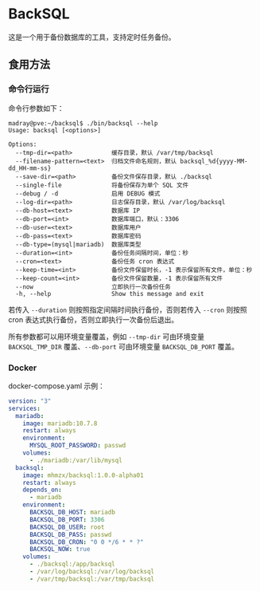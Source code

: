 # BackSQL

这是一个用于备份数据库的工具，支持定时任务备份。

## 食用方法

### 命令行运行

命令行参数如下：

```shell
madray@pve:~/backsql$ ./bin/backsql --help
Usage: backsql [<options>]

Options:
  --tmp-dir=<path>           缓存目录，默认 /var/tmp/backsql
  --filename-pattern=<text>  归档文件命名规则，默认 backsql_%d{yyyy-MM-dd_HH-mm-ss}
  --save-dir=<path>          备份文件保存目录，默认 ./backsql
  --single-file              将备份保存为单个 SQL 文件
  --debug / -d               启用 DEBUG 模式
  --log-dir=<path>           日志保存目录，默认 /var/log/backsql
  --db-host=<text>           数据库 IP
  --db-port=<int>            数据库端口，默认：3306
  --db-user=<text>           数据库用户
  --db-pass=<text>           数据库密码
  --db-type=(mysql|mariadb)  数据库类型
  --duration=<int>           备份任务间隔时间，单位：秒
  --cron=<text>              备份任务 cron 表达式
  --keep-time=<int>          备份文件保留时长，-1 表示保留所有文件，单位：秒
  --keep-count=<int>         备份文件保留数量，-1 表示保留所有文件
  --now                      立即执行一次备份任务
  -h, --help                 Show this message and exit
```

若传入 `--duration` 则按照指定间隔时间执行备份，否则若传入 `--cron` 则按照 cron 表达式执行备份，否则立即执行一次备份后退出。

所有参数都可以用环境变量覆盖，例如 `--tmp-dir` 可由环境变量 `BACKSQL_TMP_DIR` 覆盖、`--db-port` 可由环境变量 `BACKSQL_DB_PORT` 覆盖。

### Docker

docker-compose.yaml 示例：

```yaml
version: "3"
services:
  mariadb:
    image: mariadb:10.7.8
    restart: always
    environment:
      MYSQL_ROOT_PASSWORD: passwd
    volumes:
      - ./mariadb:/var/lib/mysql
  backsql:
    image: mhmzx/backsql:1.0.0-alpha01
    restart: always
    depends_on:
      - mariadb
    environment:
      BACKSQL_DB_HOST: mariadb
      BACKSQL_DB_PORT: 3306
      BACKSQL_DB_USER: root
      BACKSQL_DB_PASS: passwd
      BACKSQL_DB_CRON: "0 0 */6 * * ?"
      BACKSQL_NOW: true
    volumes:
      - ./backsql:/app/backsql
      - /var/log/backsql:/var/log/backsql
      - /var/tmp/backsql:/var/tmp/backsql
```
